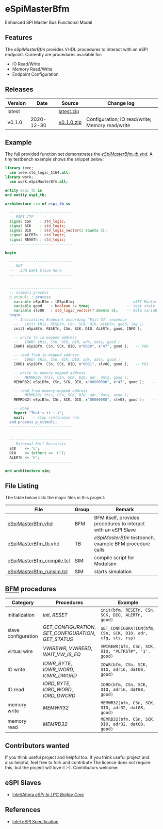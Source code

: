 # eSpiMasterBfm

Enhanced SPI Master Bus Functional Model


## Features

The _eSpiMasterBfm_ provides VHDL procedures to interact with an eSPI endpoint.
Currently are procedures available for:
 * IO Read/Write
 * Memory Read/Write
 * Endpoint Configuration


## Releases

| Version | Date       | Source                                                                                            | Change log                                      |
| ------- | ---------- | ------------------------------------------------------------------------------------------------- | ----------------------------------------------- |
| latest  |            | <a id="raw-url" href="https://github.com/akaeba/eSpiMasterBfm/archive/master.zip ">latest.zip</a> |                                                 |
| v0.1.0  | 2020-12-30 | <a id="raw-url" href="https://github.com/akaeba/eSpiMasterBfm/archive/v0.1.0.zip ">v0.1.0.zip</a> | Configuration; IO read/write; Memory read/write |


## Example

The full provided function set demonstrates the _[eSpiMasterBfm_tb.vhd](https://github.com/akaeba/eSpiMasterBfm/blob/master/tb/eSpiMasterBfm_tb.vhd)_.
A tiny testbench example shows the snippet below:

```vhdl
library ieee;
  use ieee.std_logic_1164.all;
library work;
  use work.eSpiMasterBfm.all;

entity espi_tb is
end entity espi_tb;

architecture sim of espi_tb is

  -----------------------------
  -- ESPI ITF
  signal CSn    : std_logic;
  signal SCK    : std_logic;
  signal DIO    : std_logic_vector(3 downto 0);
  signal ALERTn : std_logic;
  signal RESETn : std_logic;
  -----------------------------

begin

  -----------------------------
  -- DUT
  --   add ESPI Slave here
  -----------------------------


  -----------------------------
  -- stimuli process
  p_stimuli : process
    variable eSpiBfm : tESpiBfm;                        -- eSPI Master bfm Handle
    variable good    : boolean := true;                 -- test state
    variable slv08   : std_logic_vector(7 downto 0);    -- help variable
  begin
    -- Initializes Endpoint according 'Exit G3' sequence
    --   init( this, RESETn, CSn, SCK, DIO, ALERTn, good, log );
    init( eSpiBfm, RESETn, CSn, SCK, DIO, ALERTn, good, INFO );

    -- write to io-mapped address
    --   IOWR( this, CSn, SCK, DIO, adr, data, good )
    IOWR( eSpiBfm, CSn, SCK, DIO, x"0080", x"47", good );   -- P80

    -- read from io-mapped address
    --   IORD( this, CSn, SCK, DIO, adr, data, good )
    IORD( eSpiBfm, CSn, SCK, DIO, x"0081", slv08, good );   -- P81

    -- write to memory-mapped address
    --   MEMWR32( this, CSn, SCK, DIO, adr, data, good );
    MEMWR32( eSpiBfm, CSn, SCK, DIO, x"00000080", x"47", good );    -- byte write

    -- read from memory-mapped address
    --   MEMRD32( this, CSn, SCK, DIO, adr, data, good );
    MEMRD32( eSpiBfm, CSn, SCK, DIO, x"00000080", slv08, good );    -- byte read

    -- done
    Report "That's it :-)";
    wait;   -- stop continuous run
  end process p_stimuli;
  -----------------------------


  -----------------------------
  -- External Pull Resistors
  SCK    <= 'L';
  DIO    <= (others => 'H');
  ALERTn <= 'H';
  -----------------------------

end architecture sim;
```


## File Listing

The table below lists the major files in this project:

| File                                                                                                                             | Group | Remark                                                         |
| -------------------------------------------------------------------------------------------------------------------------------- | ----- | -------------------------------------------------------------- |
| [eSpiMasterBfm.vhd](https://github.com/akaeba/eSpiMasterBfm/blob/master/bfm/eSpiMasterBfm.vhd)                                   | BFM   | BFM itself, provides procedures to interact with an eSPI Slave |
| [eSpiMasterBfm_tb.vhd](https://github.com/akaeba/eSpiMasterBfm/blob/master/tb/eSpiMasterBfm_tb.vhd)                              | TB    | _eSpiMasterBfm_ testbench, example BFM procedure calls         |
| [eSpiMasterBfm_compile.tcl](https://github.com/akaeba/eSpiMasterBfm/blob/master/tcl/sim/eSpiMasterBfm/eSpiMasterBfm_compile.tcl) | SIM   | compile script for Modelsim                                    |
| [eSpiMasterBfm_runsim.tcl](https://github.com/akaeba/eSpiMasterBfm/blob/master/tcl/sim/eSpiMasterBfm/eSpiMasterBfm_runsim.tcl)   | SIM   | starts simulation                                              |


## [BFM](https://github.com/akaeba/eSpiMasterBfm/blob/master/bfm/eSpiMasterBfm.vhd) procedures

| Category            | Procedures                                             | Example                                                     |
| ------------------- | ------------------------------------------------------ | ----------------------------------------------------------- |
| initialization      | _init_, _RESET_                                        | `init(bfm, RESETn, CSn, SCK, DIO, ALERTn, good)`            |
| slave configuration | _GET_CONFIGURATION_, _SET_CONFIGURATION_, _GET_STATUS_ | `GET_CONFIGURATION(bfm, CSn, SCK, DIO, adr, cfg, sts, rsp)` |
| virtual wire        | _VWIREWR_, _VWIRERD_, _WAIT_VW_IS_EQ_                  | `VWIREWR(bfm, CSn, SCK, DIO, "PLTRST#", '1', good)`         |
| IO write            | _IOWR_BYTE_, _IOWR_WORD_, _IOWR_DWORD_                 | `IOWR(bfm, CSn, SCK, DIO, adr16, dat08, good)`              |
| IO read             | _IORD_BYTE_, _IORD_WORD_, _IORD_DWORD_                 | `IORD(bfm, CSn, SCK, DIO, adr16, dat08, good)`              |
| memory write        | _MEMWR32_                                              | `MEMWR32(bfm, CSn, SCK, DIO, adr32, dat08, good)`           |
| memory read         | _MEMRD32_                                              | `MEMRD32(bfm, CSn, SCK, DIO, adr32, dat08, good)`           |


## Contributors wanted

If you think useful project and helpful too. If you think useful project and also helpful, feel free to fork and contribute
The licence does not require this, but the project will love it :-). Contributors welcome.


## eSPI Slaves
 * [Intel/Altera _eSPI to LPC Bridge Core_](https://www.intel.com/content/dam/www/programmable/us/en/pdfs/literature/ug/ug_embedded_ip.pdf)


## References
 * [Intel eSPI Specification](https://www.intel.com/content/dam/support/us/en/documents/software/chipset-software/327432-004_espi_base_specification_rev1.0_cb.pdf)
